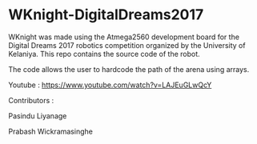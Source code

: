 # WKnight-DigitalDreams2017

WKnight was made using the Atmega2560 development board for the Digital Dreams 2017 robotics competition organized by the University of Kelaniya. This repo contains the source code of the robot.

The code allows the user to hardcode the path of the arena using arrays. 


Youtube : https://www.youtube.com/watch?v=LAJEuGLwQcY

Contributors :

Pasindu Liyanage

Prabash Wickramasinghe
